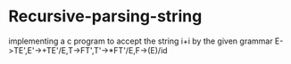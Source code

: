 # Recursive-parsing-string
implementing a c program to accept the string i+i by the given grammar E->TE',E'->+TE'/E,T->FT',T'->*FT'/E,F->(E)/id

